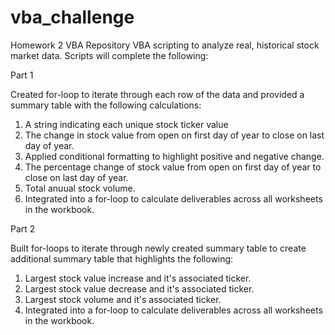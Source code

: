 # vba_challenge
Homework 2 VBA Repository
VBA scripting to analyze real, historical stock market data. Scripts will complete the following:

Part 1

Created for-loop to iterate through each row of the data and provided a summary table with the following calculations:

  1. A string indicating each unique stock ticker value
  2. The change in stock value from open on first day of year to close on last day of year.
  3. Applied conditional formatting to highlight positive and negative change.
  4. The percentage change of stock value from open on first day of year to close on last day of year.
  5. Total anuual stock volume.
  6. Integrated into a for-loop to calculate deliverables across all worksheets in the workbook.
 
Part 2

Built for-loops to iterate through newly created summary table to create additional summary table that highlights the following:

  1. Largest stock value increase and it's associated ticker.
  2. Largest stock value decrease and it's associated ticker.
  3. Largest stock volume and it's associated ticker.
  4. Integrated into a for-loop to calculate deliverables across all worksheets in the workbook.
